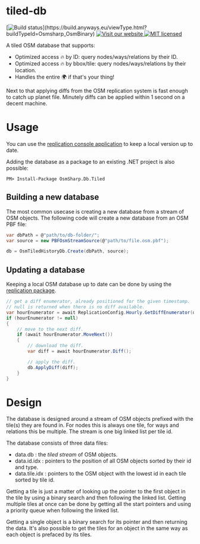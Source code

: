 # tiled-db

[![Build status](https://build.anyways.eu/app/rest/builds/buildType:(id:Osmsharp_TiledDb)/statusIcon)](https://build.anyways.eu/viewType.html?buildTypeId=Osmsharp_OsmBinary)   [![Visit our website](https://img.shields.io/badge/website-osmsharp.com-020031.svg) ](http://www.osmsharp.com/) [![MIT licensed](https://img.shields.io/badge/license-MIT-blue.svg)](https://github.com/OsmSharp/core/blob/develop/LICENSE.md)  

A tiled OSM database that supports:

- Optimized access :fire: by ID: query nodes/ways/relations by their ID.
- Optimized access :fire: by bbox/tile: query nodes/ways/relations by their location.
- Handles the entire :earth_africa: if that's your thing!

Next to that applying diffs from the OSM replication system is fast enough to catch up planet file. Minutely diffs can be applied within 1 second on a decent machine.

# Usage

You can use the [replication console application](https://github.com/OsmSharp/tiled-db/tree/master/src/OsmSharp.Db.Tiled.Replication) to keep a local version up to date. 

Adding the database as a package to an existing .NET project is also possible:

    PM> Install-Package OsmSharp.Db.Tiled
    
## Building a new database

The most common usecase is creating a new database from a stream of OSM objects. The following code will create a new database from an OSM PBF file: 

```csharp
var dbPath = @"path/to/db-folder/";
var source = new PBFOsmStreamSource(@"path/to/file.osm.pbf");

db = OsmTiledHistoryDb.Create(dbPath, source);
```

## Updating a database

Keeping a local OSM database up to date can be done by using the [replication package](https://github.com/OsmSharp/replication).  

```csharp
// get a diff enumerator, already positioned for the given timestamp.
// null is returned when there is no diff available.
var hourEnumerator = await ReplicationConfig.Hourly.GetDiffEnumerator(db.Latest.EndTimestamp);
if (hourEnumerator != null)
{
    // move to the next diff.
    if (await hourEnumerator.MoveNext())
    {
        // download the diff.
        var diff = await hourEnumerator.Diff();

        // apply the diff.
        db.ApplyDiff(diff);
    }
}
```

# Design

The database is designed around a stream of OSM objects prefixed with the tile(s) they are found in. For nodes this is always one tile, for ways and relations this be multiple. The stream is one big linked list per tile id. 

The database consists of three data files:
- data.db : the _tiled stream_ of OSM objects.
- data.id.idx : pointers to the position of all OSM objects sorted by their id and type.
- data.tile.idx : pointers to the OSM object with the lowest id in each tile sorted by tile id.

Getting a tile is just a matter of looking up the pointer to the first object in the tile by using a binary search and then following the linked list. Getting multiple tiles at once can be done by getting all the start pointers and using a priority queue when following the linked list. 

Getting a single object is a binary search for its pointer and then returning the data. It's also possible to get the tiles for an object in the same way as each object is prefaced by its tiles.